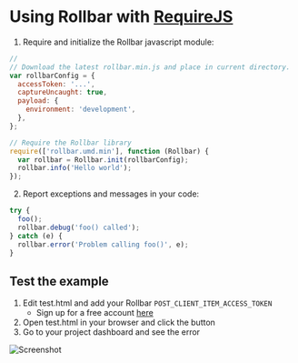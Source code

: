 # Using Rollbar with [RequireJS](http://requirejs.org/)

1. Require and initialize the Rollbar javascript module:

```js
//
// Download the latest rollbar.min.js and place in current directory.
var rollbarConfig = {
  accessToken: '...',
  captureUncaught: true,
  payload: {
    environment: 'development',
  },
};

// Require the Rollbar library
require(['rollbar.umd.min'], function (Rollbar) {
  var rollbar = Rollbar.init(rollbarConfig);
  rollbar.info('Hello world');
});
```

2. Report exceptions and messages in your code:

```js
try {
  foo();
  rollbar.debug('foo() called');
} catch (e) {
  rollbar.error('Problem calling foo()', e);
}
```

## Test the example

1. Edit test.html and add your Rollbar `POST_CLIENT_ITEM_ACCESS_TOKEN`
   - Sign up for a free account [here](https://rollbar.com/signup/)
2. Open test.html in your browser and click the button
3. Go to your project dashboard and see the error

![Screenshot](https://raw.githubusercontent.com/rollbar/rollbar.js/master/examples/browserify/img/screenshot.png)
